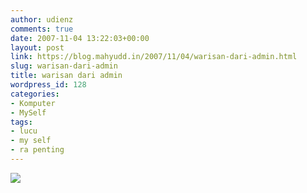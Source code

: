 ```yaml
---
author: udienz
comments: true
date: 2007-11-04 13:22:03+00:00
layout: post
link: https://blog.mahyudd.in/2007/11/04/warisan-dari-admin.html
slug: warisan-dari-admin
title: warisan dari admin
wordpress_id: 128
categories:
- Komputer
- MySelf
tags:
- lucu
- my self
- ra penting
---
```


[![](http://lh3.google.com/udienz/RyS5DQq1_zI/AAAAAAAAAI8/KXjdrdYm1Ws/s800/warisan.jpeg)](http://picasaweb.google.com/udienz/Lucu/photo#5126425741519879986)
